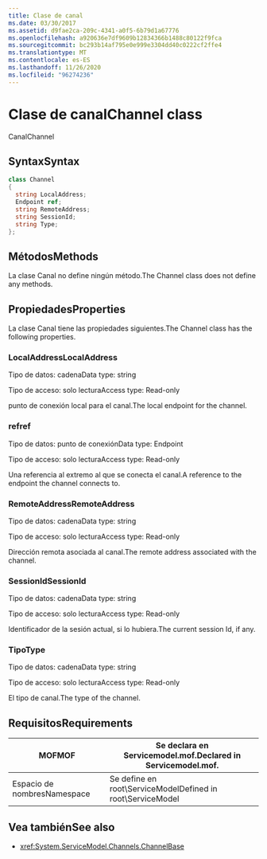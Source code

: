 ```yaml
---
title: Clase de canal
ms.date: 03/30/2017
ms.assetid: d9fae2ca-209c-4341-a0f5-6b79d1a67776
ms.openlocfilehash: a920636e7df9609b12834366b1488c80122f9fca
ms.sourcegitcommit: bc293b14af795e0e999e3304dd40c0222cf2ffe4
ms.translationtype: MT
ms.contentlocale: es-ES
ms.lasthandoff: 11/26/2020
ms.locfileid: "96274236"
---
```

# <a name="channel-class"></a><span data-ttu-id="dc628-102">Clase de canal</span><span class="sxs-lookup"><span data-stu-id="dc628-102">Channel class</span></span>

<span data-ttu-id="dc628-103">Canal</span><span class="sxs-lookup"><span data-stu-id="dc628-103">Channel</span></span>  
  
## <a name="syntax"></a><span data-ttu-id="dc628-104">Syntax</span><span class="sxs-lookup"><span data-stu-id="dc628-104">Syntax</span></span>  
  
```csharp
class Channel  
{  
  string LocalAddress;  
  Endpoint ref;  
  string RemoteAddress;  
  string SessionId;  
  string Type;  
};  
```  
  
## <a name="methods"></a><span data-ttu-id="dc628-105">Métodos</span><span class="sxs-lookup"><span data-stu-id="dc628-105">Methods</span></span>  

 <span data-ttu-id="dc628-106">La clase Canal no define ningún método.</span><span class="sxs-lookup"><span data-stu-id="dc628-106">The Channel class does not define any methods.</span></span>  
  
## <a name="properties"></a><span data-ttu-id="dc628-107">Propiedades</span><span class="sxs-lookup"><span data-stu-id="dc628-107">Properties</span></span>  

 <span data-ttu-id="dc628-108">La clase Canal tiene las propiedades siguientes.</span><span class="sxs-lookup"><span data-stu-id="dc628-108">The Channel class has the following properties.</span></span>  
  
### <a name="localaddress"></a><span data-ttu-id="dc628-109">LocalAddress</span><span class="sxs-lookup"><span data-stu-id="dc628-109">LocalAddress</span></span>  

 <span data-ttu-id="dc628-110">Tipo de datos: cadena</span><span class="sxs-lookup"><span data-stu-id="dc628-110">Data type: string</span></span>  
  
 <span data-ttu-id="dc628-111">Tipo de acceso: solo lectura</span><span class="sxs-lookup"><span data-stu-id="dc628-111">Access type: Read-only</span></span>  
  
 <span data-ttu-id="dc628-112">punto de conexión local para el canal.</span><span class="sxs-lookup"><span data-stu-id="dc628-112">The local endpoint for the channel.</span></span>  
  
### <a name="ref"></a><span data-ttu-id="dc628-113">ref</span><span class="sxs-lookup"><span data-stu-id="dc628-113">ref</span></span>  

 <span data-ttu-id="dc628-114">Tipo de datos: punto de conexión</span><span class="sxs-lookup"><span data-stu-id="dc628-114">Data type: Endpoint</span></span>  
  
 <span data-ttu-id="dc628-115">Tipo de acceso: solo lectura</span><span class="sxs-lookup"><span data-stu-id="dc628-115">Access type: Read-only</span></span>  
  
 <span data-ttu-id="dc628-116">Una referencia al extremo al que se conecta el canal.</span><span class="sxs-lookup"><span data-stu-id="dc628-116">A reference to the endpoint the channel connects to.</span></span>  
  
### <a name="remoteaddress"></a><span data-ttu-id="dc628-117">RemoteAddress</span><span class="sxs-lookup"><span data-stu-id="dc628-117">RemoteAddress</span></span>  

 <span data-ttu-id="dc628-118">Tipo de datos: cadena</span><span class="sxs-lookup"><span data-stu-id="dc628-118">Data type: string</span></span>  
  
 <span data-ttu-id="dc628-119">Tipo de acceso: solo lectura</span><span class="sxs-lookup"><span data-stu-id="dc628-119">Access type: Read-only</span></span>  
  
 <span data-ttu-id="dc628-120">Dirección remota asociada al canal.</span><span class="sxs-lookup"><span data-stu-id="dc628-120">The remote address associated with the channel.</span></span>  
  
### <a name="sessionid"></a><span data-ttu-id="dc628-121">SessionId</span><span class="sxs-lookup"><span data-stu-id="dc628-121">SessionId</span></span>  

 <span data-ttu-id="dc628-122">Tipo de datos: cadena</span><span class="sxs-lookup"><span data-stu-id="dc628-122">Data type: string</span></span>  
  
 <span data-ttu-id="dc628-123">Tipo de acceso: solo lectura</span><span class="sxs-lookup"><span data-stu-id="dc628-123">Access type: Read-only</span></span>  
  
 <span data-ttu-id="dc628-124">Identificador de la sesión actual, si lo hubiera.</span><span class="sxs-lookup"><span data-stu-id="dc628-124">The current session Id, if any.</span></span>  
  
### <a name="type"></a><span data-ttu-id="dc628-125">Tipo</span><span class="sxs-lookup"><span data-stu-id="dc628-125">Type</span></span>  

 <span data-ttu-id="dc628-126">Tipo de datos: cadena</span><span class="sxs-lookup"><span data-stu-id="dc628-126">Data type: string</span></span>  
  
 <span data-ttu-id="dc628-127">Tipo de acceso: solo lectura</span><span class="sxs-lookup"><span data-stu-id="dc628-127">Access type: Read-only</span></span>  
  
 <span data-ttu-id="dc628-128">El tipo de canal.</span><span class="sxs-lookup"><span data-stu-id="dc628-128">The type of the channel.</span></span>  
  
## <a name="requirements"></a><span data-ttu-id="dc628-129">Requisitos</span><span class="sxs-lookup"><span data-stu-id="dc628-129">Requirements</span></span>  
  
|<span data-ttu-id="dc628-130">MOF</span><span class="sxs-lookup"><span data-stu-id="dc628-130">MOF</span></span>|<span data-ttu-id="dc628-131">Se declara en Servicemodel.mof.</span><span class="sxs-lookup"><span data-stu-id="dc628-131">Declared in Servicemodel.mof.</span></span>|  
|---------|-----------------------------------|  
|<span data-ttu-id="dc628-132">Espacio de nombres</span><span class="sxs-lookup"><span data-stu-id="dc628-132">Namespace</span></span>|<span data-ttu-id="dc628-133">Se define en root\ServiceModel</span><span class="sxs-lookup"><span data-stu-id="dc628-133">Defined in root\ServiceModel</span></span>|  
  
## <a name="see-also"></a><span data-ttu-id="dc628-134">Vea también</span><span class="sxs-lookup"><span data-stu-id="dc628-134">See also</span></span>

- <xref:System.ServiceModel.Channels.ChannelBase>
